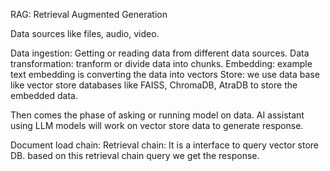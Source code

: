 RAG: Retrieval Augmented Generation

Data sources like files, audio, video.

Data ingestion: Getting or reading data from different data sources. 
Data transformation: tranform or divide data into chunks.
Embedding: example text embedding is converting the data into vectors
Store: we use data base like vector store databases like FAISS, ChromaDB, AtraDB to store the embedded data.

Then comes the phase of asking or running model on data.
AI assistant using LLM models will work on vector store data to generate response.

Document load chain: 
Retrieval chain: It is a interface to query vector store DB. based on this retrieval chain query we get the response.

